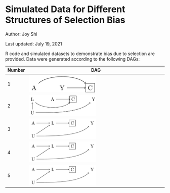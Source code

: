 # Simulated Data for Different Structures of Selection Bias
Author: Joy Shi

Last updated: July 19, 2021

R code and simulated datasets to demonstrate bias due to selection are provided. Data were generated according to the following DAGs:

| Number | DAG |
|------------|-------------|
| 1 | <img src="/dags/DAG1.png" width=50%> |
| 2 | <img src="/dags/DAG2.png" width=50%> |
| 3 | <img src="/dags/DAG3.png" width=50%> |
| 4 | <img src="/dags/DAG3.png" width=50%> |
| 5 | <img src="/dags/DAG3.png" width=50%> |
